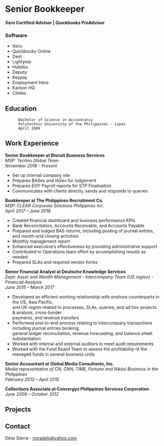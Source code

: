 # Senior Bookkeeper 
**Xero Certified Advisor | Quickbooks ProAdvisor**

### Software
* Xero
* Quickbooks Online
* Dext
* Lightyear
* Hubdoc
* Deputy
* Keypay
* Employment Hero
* Karbon HQ
* Cliniko

## Education
          Bachelor of Science in Accountancy 
          Polytechnic University of the Philippines - Lopez 
          April 2009

## Work Experience

**Senior Bookkeeper at Biscuit Business Services** <br />
_MSP: Techno Global Team_ <br />
_November 2018 – Present_
* Set up internal company site
* Prepares BASes and IASes for lodgement
* Prepares EOY Payroll reports for STP Finalisation
* Communicates with clients directly, sends and responds to queries
  
**Bookkeeper at The Philippines Recruitment Co.** <br />
_MSP: CLEAR Corporate Solutions Philippines Inc._ <br />
_April 2017 – June 2018_ 
* Created financial dashboard and business performance KPIs
* Bank Reconciliation, Accounts Receivable, and Accounts Payable
* Prepared and lodged BAS returns, including posting of journal entries, and month-end closing activities
* Monthly management report
* Enhanced executive’s effectiveness by providing administrative support
* Contributed to Operations team effort by accomplishing results as needed
* Prepared SLAs and required vendor forms

**Senior Financial Analyst at Deutsche Knowledge Services** <br />
_Dept: Asset and Wealth Management - Intercompany Team (US region) - Financial Analysis_ <br />
_June 2015 – March 2017_
* Developed an efficient working relationship with onshore counterparts in the US, Asia Pacific, <br />
  and UK region related to processes, SLAs, queries, and ad hoc projects & analysis, cross-border <br />
  payments, and revenue transfers <br />
* Performed end-to-end process relating to Intercompany transactions including journal entries booking, <br />
  general ledger reconciliation, revenue forecasting, and balance sheet substantiation
* Worked with internal and external auditors to meet audit requirements
* Worked with the Fund Board Team to assess the profitability of the managed funds in several business units

**Senior Accountant at Global Media Consultants, Inc.** <br />
_Media representative of CN, CNN, TIME, Fortune and Nikkei Business in the Philippines_ <br />
_February 2013 – April 2015_

**Collections Associate at Convergys Philippines Services Corporation** <br />
_June 2009 – October 2012_


## Projects

## Contact
Delsi Sierra - noradels@yahoo.com
